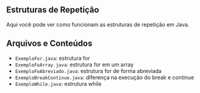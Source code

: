 ## Estruturas de Repetição

Aqui você pode ver como funcionam as estruturas de repetição em Java.

## Arquivos e Conteúdos

- `ExemploFor.java`: estrutura for
- `ExemploFoArray.java`: estrutura for em um array
- `ExemploFoAbreviado.java`: estrutura for de forma abreviada
- `ExemploBreakContinue.java`: diferença na execução do break e continue
- `ExemploWhile.java`: estrutura while

<!-- Meanwhile, the compiled output files will be generated in the `bin` folder by default.

> If you want to customize the folder structure, open `.vscode/settings.json` and update the related settings there.

## Dependency Management

The `JAVA PROJECTS` view allows you to manage your dependencies. More details can be found [here](https://github.com/microsoft/vscode-java-dependency#manage-dependencies). -->
